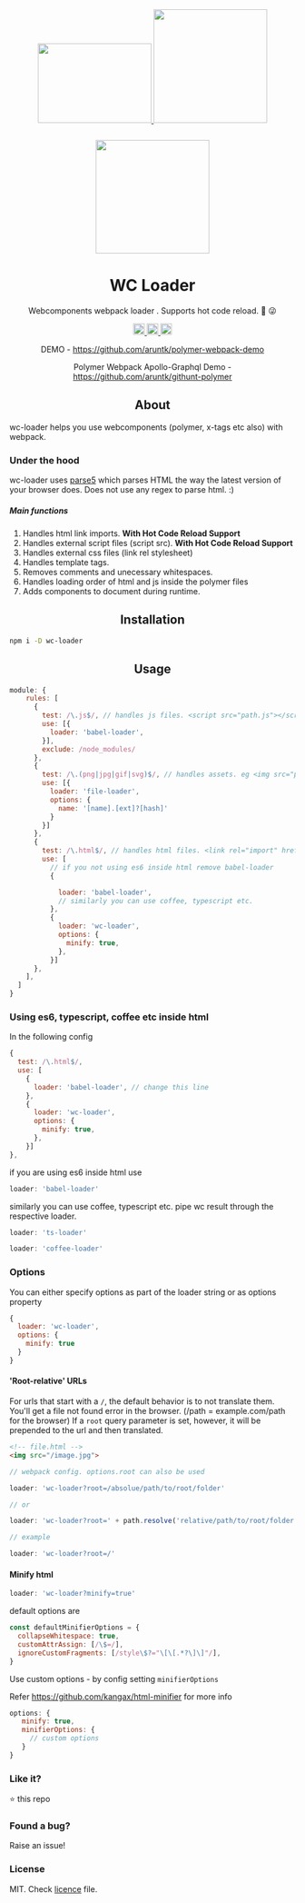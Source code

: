 <div align="center"> 
  <a href="https://www.polymer-project.org">
    <img width="200" height="140" vspace="30"
    src="https://www.polymer-project.org/images/logos/p-logo.png">
  </a>
    <a href="http://webcomponents.org/">
    <img width="200" height="200"
      src="https://raw.githubusercontent.com/webcomponents/webcomponents-icons/master/logo/logo_512x512.png">
  </a>
  <a href="https://github.com/webpack/webpack">
    <img width="200" height="200" vspace="" hspace="25"
      src="https://worldvectorlogo.com/logos/webpack.svg">
  </a>
  <h1>WC Loader</h1>
  <p>Webcomponents webpack loader . Supports hot code reload. 🚽 😜<p>
   <a href="https://www.npmjs.com/package/wc-loader">
    <img
      src="https://img.shields.io/npm/v/wc-loader.svg" height="20">
  </a>
     <a href="https://www.npmjs.com/package/wc-loader">
    <img
      src="https://img.shields.io/npm/dt/wc-loader.svg" height="20">
  </a>
     <a href="https://gitter.im/aruntk/polymer?utm_source=badge&utm_medium=badge&utm_campaign=pr-badge&utm_content=badge">
    <img
      src="https://badges.gitter.im/aruntk/polymer.svg" height="20">
  </a>
<p> DEMO - <a href="https://github.com/aruntk/polymer-webpack-demo">https://github.com/aruntk/polymer-webpack-demo</a></p>
<p> Polymer Webpack Apollo-Graphql Demo - <a href="https://github.com/aruntk/githunt-polymer">https://github.com/aruntk/githunt-polymer</a></p>
</div>


<h2 align="center">About</h2>

wc-loader helps you use webcomponents (polymer, x-tags etc also) with webpack.

### Under the hood

wc-loader uses [parse5](https://github.com/inikulin/parse5) which parses HTML the way the latest version of your browser does. 
Does not use any regex to parse html. :)

##### Main functions

1. Handles html link imports. **With Hot Code Reload Support**
2. Handles external script files (script src). **With Hot Code Reload Support**
3. Handles external css files (link rel stylesheet)
4. Handles template tags.
5. Removes comments and unecessary whitespaces.
5. Handles loading order of html and js inside the polymer files
4. Adds components to document during runtime.

<h2 align="center">Installation</h2>

```sh
npm i -D wc-loader
```

<h2 align="center">Usage</h2>

```js
module: {
    rules: [
      {
        test: /\.js$/, // handles js files. <script src="path.js"></script> and import 'path';
        use: [{
          loader: 'babel-loader',
        }],
        exclude: /node_modules/
      },
      {
        test: /\.(png|jpg|gif|svg)$/, // handles assets. eg <img src="path.png">
        use: [{
          loader: 'file-loader',
          options: {
            name: '[name].[ext]?[hash]'
          }
        }]
      },
      {
        test: /\.html$/, // handles html files. <link rel="import" href="path.html"> and import 'path.html';
        use: [
          // if you not using es6 inside html remove babel-loader
          {

            loader: 'babel-loader',
            // similarly you can use coffee, typescript etc.
          },
          {
            loader: 'wc-loader',
            options: {
              minify: true,
            },
          }]
      },
    ],
  ]
}
```


### Using es6, typescript, coffee etc inside html

In the following config

```js
{
  test: /\.html$/,
  use: [
    {
      loader: 'babel-loader', // change this line
    },
    {
      loader: 'wc-loader',
      options: {
        minify: true,
      },
    }]
},
```
if you are using es6 inside html use
```js
loader: 'babel-loader'
```
similarly you can use coffee, typescript etc. pipe wc result through the respective loader.
```js
loader: 'ts-loader'
```
```js
loader: 'coffee-loader'
```

### Options

You can either specify options as part of the loader string or as options property

```js
{
  loader: 'wc-loader',
  options: {
    minify: true
  }
}
```

#### 'Root-relative' URLs

For urls that start with a `/`, the default behavior is to not translate them. You'll get a file not found error in the browser. (/path = example.com/path for the browser)
If a `root` query parameter is set, however, it will be prepended to the url
and then translated.

``` html
<!-- file.html -->
<img src="/image.jpg">
```
```js
// webpack config. options.root can also be used

loader: 'wc-loader?root=/absolue/path/to/root/folder'

// or

loader: 'wc-loader?root=' + path.resolve('relative/path/to/root/folder')

// example

loader: 'wc-loader?root=/'

```

#### Minify html

```js
loader: 'wc-loader?minify=true'
```
default options are
```js
const defaultMinifierOptions = {
  collapseWhitespace: true,
  customAttrAssign: [/\$=/],
  ignoreCustomFragments: [/style\$?="\[\[.*?\]\]"/],
}
```  
Use custom options - by config setting `minifierOptions`

Refer https://github.com/kangax/html-minifier for more info

```js
options: {
   minify: true,
   minifierOptions: {
     // custom options
   }
}
```

### Like it?

:star: this repo



### Found a bug?

Raise an issue!


### License

MIT. Check [licence](licence) file.




